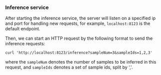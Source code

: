 ### Inference service

After starting the inference service, the server will listen on
a specified ip and port for handling new requests, for example,
`localhost:8123` is the default endpoint.

Then, we can start an HTTP request by the following format to 
send the inference requests:
```
curl 'http://localhost:8123/inference?sampleNum=3&sampleIds=1,2,3'
```
where the `sampleNum` denotes the number of samples to be inferred in
this request, and `sampleIds` denotes a set of sample ids, split by ','.